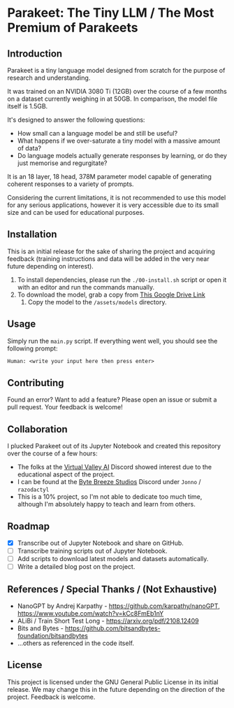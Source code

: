 # Parakeet: The Tiny LLM / The Most Premium of Parakeets

## Introduction

Parakeet is a tiny language model designed from scratch for the purpose of research and understanding.

It was trained on an NVIDIA 3080 Ti (12GB) over the course of a few months on a dataset currently weighing in at 50GB. In comparison, the model file itself is 1.5GB.

It's designed to answer the following questions:
- How small can a language model be and still be useful?
- What happens if we over-saturate a tiny model with a massive amount of data?
- Do language models actually generate responses by learning, or do they just memorise and regurgitate?

It is an 18 layer, 18 head, 378M parameter model capable of generating coherent responses to a variety of prompts.

Considering the current limitations, it is not recommended to use this model for any serious applications, however it is very accessible due to its small size and can be used for educational purposes.

## Installation

This is an initial release for the sake of sharing the project and acquiring feedback (training instructions and data will be added in the very near future depending on interest).

1. To install dependencies, please run the `./00-install.sh` script or open it with an editor and run the commands manually.
2. To download the model, grab a copy from [This Google Drive Link](https://drive.google.com/file/d/14GG7AhKQviMcYDgQcnp9P9YAXNYzV6gf/view?usp=drive_link)
   1. Copy the model to the `/assets/models` directory.

## Usage

Simply run the `main.py` script. If everything went well, you should see the following prompt:

```txt
Human: <write your input here then press enter>
```

## Contributing

Found an error? Want to add a feature? Please open an issue or submit a pull request. Your feedback is welcome!

## Collaboration

I plucked Parakeet out of its Jupyter Notebook and created this repository over the course of a few hours:
- The folks at the [Virtual Valley AI](https://discord.gg/cgczW4zu7N) Discord showed interest due to the educational aspect of the project.
- I can be found at the [Byte Breeze Studios](https://discord.gg/7MnbysEyAG) Discord under `Jonno` / `razodactyl`
- This is a 10% project, so I'm not able to dedicate too much time, although I'm absolutely happy to teach and learn from others.

## Roadmap

- [x] Transcribe out of Jupyter Notebook and share on GitHub.
- [ ] Transcribe training scripts out of Jupyter Notebook.
- [ ] Add scripts to download latest models and datasets automatically.
- [ ] Write a detailed blog post on the project.

## References / Special Thanks / (Not Exhaustive)

- NanoGPT by Andrej Karpathy - https://github.com/karpathy/nanoGPT, https://www.youtube.com/watch?v=kCc8FmEb1nY
- ALiBi / Train Short Test Long - https://arxiv.org/pdf/2108.12409
- Bits and Bytes - https://github.com/bitsandbytes-foundation/bitsandbytes
- ...others as referenced in the code itself.

## License

This project is licensed under the GNU General Public License in its initial release. We may change this in the future depending on the direction of the project. Feedback is welcome.
